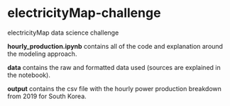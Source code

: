 # electricityMap-challenge
electricityMap data science challenge

**hourly_production.ipynb** contains all of the code and explanation around the modeling approach.

**data** contains the raw and formatted data used (sources are explained in the notebook).

**output** contains the csv file with the hourly power production breakdown from 2019 for South Korea.
